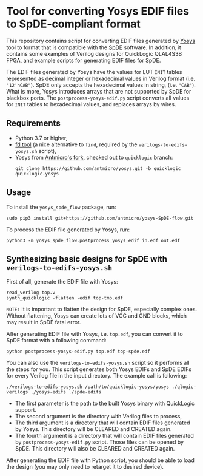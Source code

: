 # Tool for converting Yosys EDIF files to SpDE-compliant format

This repository contains script for converting EDIF files generated by [Yosys](http://www.clifford.at/yosys/about.html) tool to format that is compatible with the [SpDE](https://www.quicklogic.com/products/fpga/fpga-development-tools/) software.
In addition, it contains some examples of Verilog designs for QuickLogic QLAL4S3B FPGA, and example scripts for generating EDIF files for SpDE.

The EDIF files generated by Yosys have the values for LUT `INIT` tables represented as decimal integer or hexadecimal values in Verilog format (i.e. `"12'hCAB"`).
SpDE only accepts the hexadecimal values in string, (i.e. `"CAB"`).
What is more, Yosys introduces arrays that are not supported by SpDE for blackbox ports.
The `postprocess-yosys-edif.py` script converts all values for `INIT` tables to hexadecimal values, and replaces arrays by wires.

## Requirements

* Python 3.7 or higher,
* [fd tool](https://github.com/sharkdp/fd) (a nice alternative to `find`, required by the `verilogs-to-edifs-yosys.sh` script),
* Yosys from [Antmicro's fork](https://github.com/antmicro/yosys), checked out to `quicklogic` branch:
  ```
  git clone https://github.com/antmicro/yosys.git -b quicklogic quicklogic-yosys
  ```

## Usage

To install the `yosys_spde_flow` package, run:
```
sudo pip3 install git+https://github.com/antmicro/yosys-SpDE-flow.git
```

To process the EDIF file generated by Yosys, run:
```
python3 -m yosys_spde_flow.postprocess_yosys_edif in.edf out.edf
```

## Synthesizing basic designs for SpDE with `verilogs-to-edifs-yosys.sh`

First of all, generate the EDIF file with Yosys:

```
read_verilog top.v
synth_quicklogic -flatten -edif top-tmp.edf
```

`NOTE:` It is important to flatten the design for SpDE, especially complex ones.
Without flattening, Yosys can create lots of VCC and GND blocks, which may result in SpDE fatal error.

After generating EDIF file with Yosys, i.e. `top.edf`, you can convert it to SpDE format with a following command:

```
python postprocess-yosys-edif.py top.edf top-spde.edf
```

You can also use the `verilogs-to-edifs-yosys.sh` script so it performs all the steps for you.
This script generates both Yosys EDIFs and SpDE EDIFs for every Verilog file in the input directory.
The example call is following:
```
./verilogs-to-edifs-yosys.sh /path/to/quicklogic-yosys/yosys ./qlogic-verilogs ./yosys-edifs ./spde-edifs
```

* The first parameter is the path to the built Yosys binary with QuickLogic support.
* The second argument is the directory with Verilog files to process,
* The third argument is a directory that will contain EDIF files generated by Yosys.
  This directory will be CLEARED and CREATED again.
* The fourth argument is a directory that will contain EDIF files generated by `postprocess-yosys-edif.py` script.
  Those files can be opened by SpDE.
  This directory will also be CLEARED and CREATED again.

After generating the EDIF file with Python script, you should be able to load the design (you may only need to retarget it to desired device).

